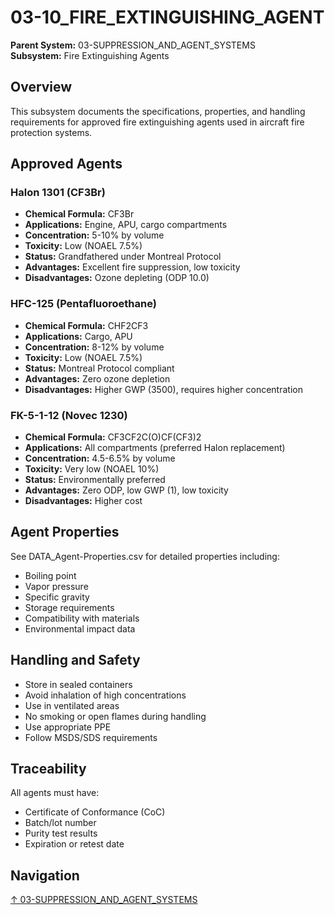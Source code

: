 # 03-10_FIRE_EXTINGUISHING_AGENT

**Parent System:** 03-SUPPRESSION_AND_AGENT_SYSTEMS  
**Subsystem:** Fire Extinguishing Agents

## Overview

This subsystem documents the specifications, properties, and handling requirements for approved fire extinguishing agents used in aircraft fire protection systems.

## Approved Agents

### Halon 1301 (CF3Br)
- **Chemical Formula:** CF3Br
- **Applications:** Engine, APU, cargo compartments
- **Concentration:** 5-10% by volume
- **Toxicity:** Low (NOAEL 7.5%)
- **Status:** Grandfathered under Montreal Protocol
- **Advantages:** Excellent fire suppression, low toxicity
- **Disadvantages:** Ozone depleting (ODP 10.0)

### HFC-125 (Pentafluoroethane)
- **Chemical Formula:** CHF2CF3
- **Applications:** Cargo, APU
- **Concentration:** 8-12% by volume
- **Toxicity:** Low (NOAEL 7.5%)
- **Status:** Montreal Protocol compliant
- **Advantages:** Zero ozone depletion
- **Disadvantages:** Higher GWP (3500), requires higher concentration

### FK-5-1-12 (Novec 1230)
- **Chemical Formula:** CF3CF2C(O)CF(CF3)2
- **Applications:** All compartments (preferred Halon replacement)
- **Concentration:** 4.5-6.5% by volume
- **Toxicity:** Very low (NOAEL 10%)
- **Status:** Environmentally preferred
- **Advantages:** Zero ODP, low GWP (1), low toxicity
- **Disadvantages:** Higher cost

## Agent Properties

See DATA_Agent-Properties.csv for detailed properties including:
- Boiling point
- Vapor pressure
- Specific gravity
- Storage requirements
- Compatibility with materials
- Environmental impact data

## Handling and Safety

- Store in sealed containers
- Avoid inhalation of high concentrations
- Use in ventilated areas
- No smoking or open flames during handling
- Use appropriate PPE
- Follow MSDS/SDS requirements

## Traceability

All agents must have:
- Certificate of Conformance (CoC)
- Batch/lot number
- Purity test results
- Expiration or retest date

## Navigation

[↑ 03-SUPPRESSION_AND_AGENT_SYSTEMS](../../../README.md)
